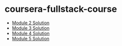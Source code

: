 # coursera-fullstack-course


- <a href="https://milicamilakovic.github.io/coursera-fullstack-course/module2_solution/" > Module 2 Solution <a/>
- <a href="https://milicamilakovic.github.io/coursera-fullstack-course/module3_solution/" > Module 3 Solution <a/>
- <a href="https://milicamilakovic.github.io/coursera-fullstack-course/module4_solution/" > Module 4 Solution <a/>
- <a href="https://milicamilakovic.github.io/coursera-fullstack-course/module5_solution/" > Module 5 Solution <a/>
